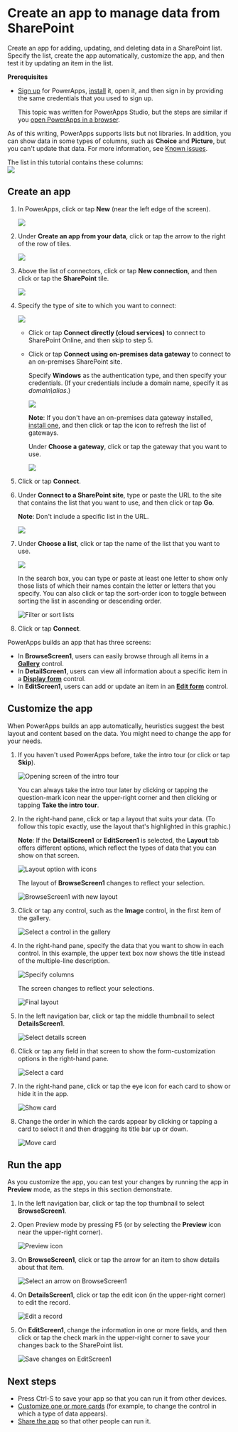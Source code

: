 <properties
   pageTitle="Create an app to manage data from SharePoint | Microsoft PowerApps"
   description="Create an app to manage data, such as account information, from SharePoint"
   services=""
   suite="powerapps"
   documentationCenter="na"
   authors="jamesol-msft"
   manager="erikre"
   editor=""
   tags=""/>

<tags
   ms.service="powerapps"
   ms.devlang="na"
   ms.topic="article"
   ms.tgt_pltfrm="na"
   ms.workload="na"
   ms.date="07/30/2016"
   ms.author="jamesol"/>

# Create an app to manage data from SharePoint #
Create an app for adding, updating, and deleting data in a SharePoint list. Specify the list, create the app automatically, customize the app, and then test it by updating an item in the list.

**Prerequisites**

- [Sign up](signup-for-powerapps.md) for PowerApps, [install](http://aka.ms/powerappsinstall) it, open it, and then sign in by providing the same credentials that you used to sign up.

	This topic was written for PowerApps Studio, but the steps are similar if you [open PowerApps in a browser](create-app-browser.md).

As of this writing, PowerApps supports lists but not libraries. In addition, you can show data in some types of columns, such as **Choice** and **Picture**, but you can't update that data. For more information, see [Known issues](connection-sharepoint-online.md#known-issues).

The list in this tutorial contains these columns:  
![](./media/app-from-sharepoint/list-columns.png)

## Create an app ##
1. In PowerApps, click or tap **New** (near the left edge of the screen).

	![](./media/app-from-sharepoint/file-menu.png)

1. Under **Create an app from your data**, click or tap the arrow to the right of the row of tiles.

	![](./media/app-from-sharepoint/afdata.png)

1. Above the list of connectors, click or tap **New connection**, and then click or tap the **SharePoint** tile.

	![](./media/app-from-sharepoint/add-connector.png)

1. Specify the type of site to which you want to connect:

	![](./media/app-from-sharepoint/choose-connection.png)

	- Click or tap **Connect directly (cloud services)** to connect to SharePoint Online, and then skip to step 5.

	- Click or tap **Connect using on-premises data gateway** to connect to an on-premises SharePoint site.

		Specify **Windows** as the authentication type, and then specify your credentials. (If your credentials include a domain name, specify it as *domain\alias*.)

		![](./media/app-from-sharepoint/specify-creds.png)

		**Note**: If you don't have an on-premises data gateway installed, [install one](gateway-reference.md), and then click or tap the icon to refresh the list of gateways.

		Under **Choose a gateway**, click or tap the gateway that you want to use.

		![](./media/app-from-sharepoint/choose-gateway.png)

1. Click or tap **Connect**.

1. Under **Connect to a SharePoint site**, type or paste the URL to the site that contains the list that you want to use, and then click or tap **Go**.

	**Note**: Don't include a specific list in the URL.

	![](./media/app-from-sharepoint/specify-site.png)

1. Under **Choose a list**, click or tap the name of the list that you want to use.

	![](./media/app-from-sharepoint/choose-list.png)

	In the search box, you can type or paste at least one letter to show only those lists of which their names contain the letter or letters that you specify. You can also click or tap the sort-order icon to toggle between sorting the list in ascending or descending order.

	![Filter or sort lists](./media/app-from-sharepoint/filter-sort-lists.png)

1. Click or tap **Connect**.

PowerApps builds an app that has three screens:  

- In **BrowseScreen1**, users can easily browse through all items in a **[Gallery](control-gallery.md)** control.  
- In **DetailScreen1**, users can view all information about a specific item in a **[Display form](edit-form.md)** control.  
- In **EditScreen1**, users can add or update an item in an **[Edit form](edit-form.md)** control.  

## Customize the app ##
When PowerApps builds an app automatically, heuristics suggest the best layout and content based on the data. You might need to change the app for your needs.

1. If you haven't used PowerApps before, take the intro tour (or click or tap **Skip**).

	![Opening screen of the intro tour](./media/app-from-sharepoint/quick-tour.png)

	You can always take the intro tour later by clicking or tapping the question-mark icon near the upper-right corner and then clicking or tapping **Take the intro tour**.

1. In the right-hand pane, click or tap a layout that suits your data. (To follow this topic exactly, use the layout that's highlighted in this graphic.)

	**Note**: If the **DetailScreen1** or **EditScreen1** is selected, the **Layout** tab offers different options, which reflect the types of data that you can show on that screen.

	![Layout option with icons](./media/app-from-sharepoint/change-layout.png)

	The layout of **BrowseScreen1** changes to reflect your selection.  

	![BrowseScreen1 with new layout](./media/app-from-sharepoint/browse-screen.png)

1. Click or tap any control, such as the **Image** control, in the first item of the gallery.

	![Select a control in the gallery](./media/app-from-sharepoint/select-image.png)

1. In the right-hand pane, specify the data that you want to show in each control. In this example, the upper text box now shows the title instead of the multiple-line description.

	![Specify columns](./media/app-from-sharepoint/specify-columns.png)

	The screen changes to reflect your selections.

	![Final layout](./media/app-from-sharepoint/gallery-final.png)

1. In the left navigation bar, click or tap the middle thumbnail to select **DetailsScreen1**.

	![Select details screen](./media/app-from-sharepoint/select-detailscreen.png)

1. Click or tap any field in that screen to show the form-customization options in the right-hand pane.

	![Select a card](./media/app-from-sharepoint/select-card.png)

1. In the right-hand pane, click or tap the eye icon for each card to show or hide it in the app.

	![Show card](./media/app-from-sharepoint/show-card.png)

1. Change the order in which the cards appear by clicking or tapping a card to select it and then dragging its title bar up or down.

	![Move card](./media/app-from-sharepoint/move-card.png)

## Run the app ##
As you customize the app, you can test your changes by running the app in **Preview** mode, as the steps in this section demonstrate.

1. In the left navigation bar, click or tap the top thumbnail to select **BrowseScreen1**.

1. Open Preview mode by pressing F5 (or by selecting the **Preview** icon near the upper-right corner).  

	![Preview icon](./media/app-from-sharepoint/open-preview.png)

2. On **BrowseScreen1**, click or tap the arrow for an item to show details about that item.  

	![Select an arrow on BrowseScreen1](./media/app-from-sharepoint/right-arrow.png)

3. On **DetailsScreen1**, click or tap the edit icon (in the upper-right corner) to edit the record.  

	![Edit a record](./media/app-from-sharepoint/select-edit2.png)

4. On **EditScreen1**, change the information in one or more fields, and then click or tap the check mark in the upper-right corner to save your changes back to the SharePoint list.  

	![Save changes on EditScreen1](./media/app-from-sharepoint/edit-item2.png)

## Next steps ##
- Press Ctrl-S to save your app so that you can run it from other devices.
- [Customize one or more cards](customize-card.md) (for example, to change the control in which a type of data appears).
- [Share the app](share-app.md) so that other people can run it.

